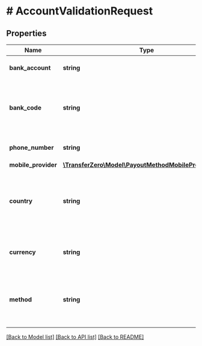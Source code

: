 # # AccountValidationRequest

## Properties

Name | Type | Description | Notes
------------ | ------------- | ------------- | -------------
**bank_account** | **string** | Account Number to query | [optional] 
**bank_code** | **string** | Bank Code to query - same codes are used as for creating the transactions | [optional] 
**phone_number** | **string** | Phone number to query | [optional] 
**mobile_provider** | [**\TransferZero\Model\PayoutMethodMobileProviderEnum**](PayoutMethodMobileProviderEnum.md) |  | [optional] 
**country** | **string** | Country of account in 2-character alpha ISO 3166-2 country format | 
**currency** | **string** | The currency the bank account is in | 
**method** | **string** | The method of the payment. Currently bank and mobile are supported | 

[[Back to Model list]](../../README.md#documentation-for-models) [[Back to API list]](../../README.md#documentation-for-api-endpoints) [[Back to README]](../../README.md)


